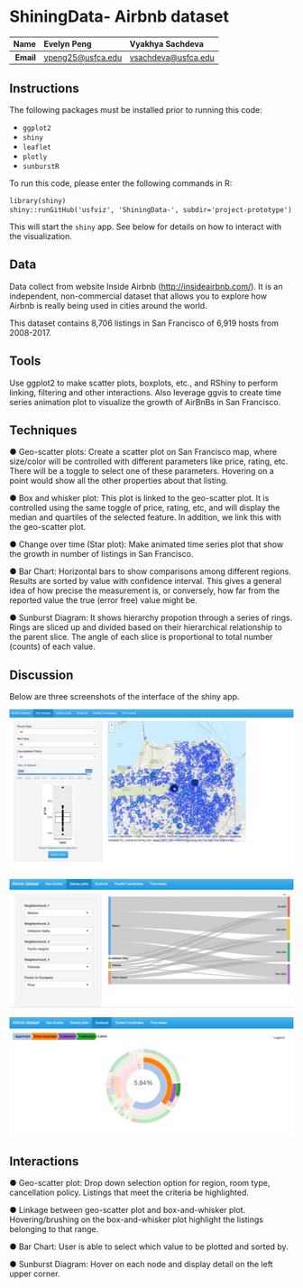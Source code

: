# ShiningData- Airbnb dataset

| **Name**  | Evelyn Peng | Vyakhya Sachdeva|
|----------:|:-------------|:-------------|
| **Email** | ypeng25@usfca.edu |vsachdeva@usfca.edu|

Instructions
----------------------

The following packages must be installed prior to running this code:

- `ggplot2`
- `shiny`
- `leaflet`
- `plotly`
- `sunburstR`



To run this code, please enter the following commands in R:

```
library(shiny)
shiny::runGitHub('usfviz', 'ShiningData-', subdir='project-prototype')
```

This will start the `shiny` app. See below for details on how to interact with the visualization.

## Data

Data collect from website Inside Airbnb (http://insideairbnb.com/). It is an independent, non-commercial dataset that allows you to explore how Airbnb is really being used in cities around the world.

This dataset contains 8,706 listings in San Francisco of 6,919 hosts from 2008-2017.

## Tools
Use ggplot2 to make scatter plots, boxplots, etc., and RShiny to perform linking, filtering and other interactions. Also leverage ggvis to create time series animation plot to visualize the growth of AirBnBs in San Francisco.
## Techniques
  ● Geo-scatter plots: Create a scatter plot on San Francisco map, where size/color will be controlled with different parameters like price, rating, etc. There will be a toggle to select one of these parameters. Hovering on a point would show all the other properties about that listing.
  
  ● Box and whisker plot: This plot is linked to the geo-scatter plot. It is controlled using the same toggle of price, rating, etc, and will display the median and quartiles of the selected feature. In addition, we link this with the geo-scatter plot.
  
  ● Change over time (Star plot): Make animated time series plot that show the growth in number of listings in San Francisco.
  
  ● Bar Chart: Horizontal bars to show comparisons among different regions. Results are sorted by value with confidence interval. This gives a general idea of how precise the measurement is, or conversely, how far from the reported value the true (error free) value might be.
  
  ● Sunburst Diagram: It shows hierarchy propotion through a series of rings. Rings are sliced up and divided based on their hierarchical relationship to the parent slice. The angle of each slice is proportional to total number (counts) of each value.

## Discussion

Below are three screenshots of the interface of the shiny app.

![IMAGE](app1.png)

![IMAGE](app2.png)

![IMAGE](app3.png)

## Interactions
  ● Geo-scatter plot: Drop down selection option for region, room type, cancellation policy. Listings that meet the criteria be highlighted.
  
  ● Linkage between geo-scatter plot and box-and-whisker plot. Hovering/brushing on the box-and-whisker plot highlight the listings belonging to that range.
  
  ● Bar Chart: User is able to select which value to be plotted and sorted by.
  
  ● Sunburst Diagram: Hover on each node and display detail on the left upper corner.

